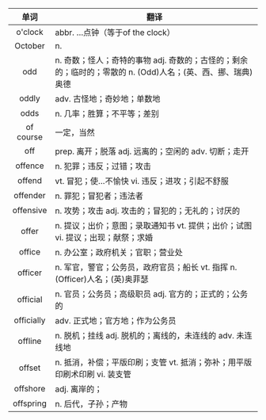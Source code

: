 |单词|翻译  |
|:--:|--| 
|	o'clock  		|		abbr. …点钟（等于of the clock）	|		
|	October  		|		n. 	|		
|	odd  		|		n. 奇数；怪人；奇特的事物 adj. 奇数的；古怪的；剩余的；临时的；零散的 n. (Odd)人名；(英、西、挪、瑞典)奥德	|		
|	oddly  		|		adv. 古怪地；奇妙地；单数地	|		
|	odds  		|		n. 几率；胜算；不平等；差别	|		
|	of course  		|		一定，当然	|		
|	off  		|		prep. 离开；脱落 adj. 远离的；空闲的 adv. 切断；走开	|		
|	offence  		|		n. 犯罪；违反；过错；攻击	|		
|	offend  		|		vt. 冒犯；使…不愉快 vi. 违反；进攻；引起不舒服	|		
|	offender  		|		n. 罪犯；冒犯者；违法者	|		
|	offensive  		|		n. 攻势；攻击 adj. 攻击的；冒犯的；无礼的；讨厌的	|		
|	offer  		|		n. 提议；出价；意图；录取通知书 vt. 提供；出价；试图 vi. 提议；出现；献祭；求婚	|		
|	office  		|		n. 办公室；政府机关；官职；营业处	|		
|	officer  		|		n. 军官，警官；公务员，政府官员；船长 vt. 指挥 n. (Officer)人名；(英)奥菲瑟	|		
|	official  		|		n. 官员；公务员；高级职员 adj. 官方的；正式的；公务的	|		
|	officially  		|		adv. 正式地；官方地；作为公务员	|		
|	offline  		|		n. 脱机；挂线 adj. 脱机的；离线的，未连线的 adv. 未连线地	|		
|	offset  		|		n. 抵消，补偿；平版印刷；支管 vt. 抵消；弥补；用平版印刷术印刷 vi. 装支管	|		
|	offshore  		|		adj. 离岸的；	|		
|	offspring  		|		n. 后代，子孙；产物	|		
